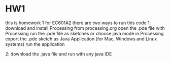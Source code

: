 # HW1
this is homework 1 for EC601A2
there are two ways to run this code
1: download and install Processing from processing.org
   open the .pde file with Processing
   run the .pde file as sketches
   or
   choose java mode in Processing
   export the .pde sketch as Java Application (for Mac, Windows and Linux systems)
   run the application
   
2: download the .java file and run with any java IDE

   
